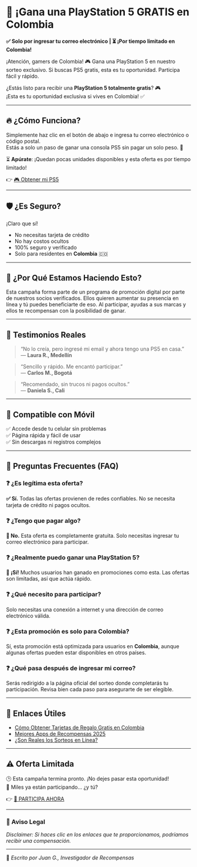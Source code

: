 # 🎁 ¡Gana una PlayStation 5 GRATIS en Colombia 
**✅ Solo por ingresar tu correo electrónico | ⏳ ¡Por tiempo limitado en Colombia!**

¡Atención, gamers de Colombia! 🎮 Gana una PlayStation 5 en nuestro sorteo exclusivo. Si buscas PS5 gratis, esta es tu oportunidad. Participa fácil y rápido.
<head>
  <meta name="viewport" content="width=device-width, initial-scale=1.0" />
  <meta name="description" content="¿Quieres una PlayStation 5 totalmente gratis? Participa ahora en nuestro sorteo exclusivo para Colombia. ⏳ ¡Ofertas limitadas!">
</head>

¿Estás listo para recibir una **PlayStation 5 totalmente gratis**? 🎮  
¡Esta es tu oportunidad exclusiva si vives en Colombia! ✅

---

## 🔥 ¿Cómo Funciona?

Simplemente haz clic en el botón de abajo e ingresa tu correo electrónico o código postal.  
Estás a solo un paso de ganar una consola PS5 sin pagar un solo peso. 🎯

⏳ **Apúrate**: ¡Quedan pocas unidades disponibles y esta oferta es por tiempo limitado!

👉 [🎮 Obtener mi PS5](https://mvx555.github.io/ps5co/)

---

## 🛡️ ¿Es Seguro?

¡Claro que sí!  
- No necesitas tarjeta de crédito  
- No hay costos ocultos  
- 100% seguro y verificado  
- Solo para residentes en **Colombia** 🇨🇴

---

## 📢 ¿Por Qué Estamos Haciendo Esto?

Esta campaña forma parte de un programa de promoción digital por parte de nuestros socios verificados. Ellos quieren aumentar su presencia en línea y tú puedes beneficiarte de eso. Al participar, ayudas a sus marcas y ellos te recompensan con la posibilidad de ganar.

---

## 💬 Testimonios Reales

> “No lo creía, pero ingresé mi email y ahora tengo una PS5 en casa.”  
> — **Laura R., Medellín**

> “Sencillo y rápido. Me encantó participar.”  
> — **Carlos M., Bogotá**

> “Recomendado, sin trucos ni pagos ocultos.”  
> — **Daniela S., Cali**

---


## 📱 Compatible con Móvil

✅ Accede desde tu celular sin problemas  
✅ Página rápida y fácil de usar  
✅ Sin descargas ni registros complejos

---

## 🧠 Preguntas Frecuentes (FAQ)

### ❓ ¿Es legítima esta oferta?
**✅ Sí.** Todas las ofertas provienen de redes confiables. No se necesita tarjeta de crédito ni pagos ocultos.

### ❓ ¿Tengo que pagar algo?
**🚫 No.** Esta oferta es completamente gratuita. Solo necesitas ingresar tu correo electrónico para participar.

### ❓ ¿Realmente puedo ganar una PlayStation 5?
**🎁 ¡Sí!** Muchos usuarios han ganado en promociones como esta. Las ofertas son limitadas, así que actúa rápido.

### ❓ ¿Qué necesito para participar?
Solo necesitas una conexión a internet y una dirección de correo electrónico válida.

### ❓ ¿Esta promoción es solo para Colombia?
Sí, esta promoción está optimizada para usuarios en **Colombia**, aunque algunas ofertas pueden estar disponibles en otros países.

### ❓ ¿Qué pasa después de ingresar mi correo?
Serás redirigido a la página oficial del sorteo donde completarás tu participación. Revisa bien cada paso para asegurarte de ser elegible.



---
## 🔗 Enlaces Útiles

- [Cómo Obtener Tarjetas de Regalo Gratis en Colombia](./free-gift-cards-colombia.md)
- [Mejores Apps de Recompensas 2025](./best-reward-apps-2025.md)
- [¿Son Reales los Sorteos en Línea?](./are-online-giveaways-real.md)

---

## ⚠️ Oferta Limitada

🕒 Esta campaña termina pronto. ¡No dejes pasar esta oportunidad!  
🚀 Miles ya están participando... ¿y tú?

👉 [🎁 PARTICIPA AHORA](https://mvx555.github.io/ps5co/)

---

### 📢 Aviso Legal

_Disclaimer: Si haces clic en los enlaces que te proporcionamos, podríamos recibir una compensación._

---

👤 *Escrito por Juan G., Investigador de Recompensas*

